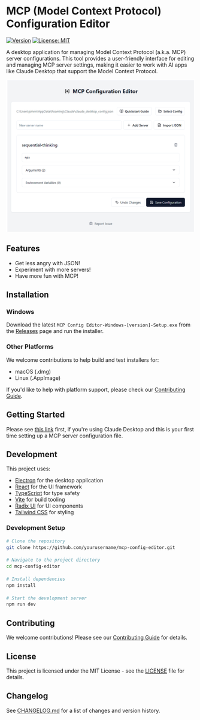 # MCP (Model Context Protocol) Configuration Editor

[![Version](https://img.shields.io/badge/version-0.1.0-blue.svg)](CHANGELOG.md)
[![License: MIT](https://img.shields.io/badge/License-MIT-yellow.svg)](LICENSE)

A desktop application for managing Model Context Protocol (a.k.a. MCP) server configurations. This tool provides a user-friendly interface for editing and managing MCP server settings, making it easier to work with AI apps like Claude Desktop that support the Model Context Protocol.

![MCP Config Editor Screenshot](docs/assets/screenshots/mcp_config_editor_screenshot.PNG)

## Features

- Get less angry with JSON!
- Experiment with more servers!
- Have more fun with MCP!

## Installation

### Windows
Download the latest `MCP Config Editor-Windows-[version]-Setup.exe` from the [Releases](../../releases) page and run the installer.

### Other Platforms
We welcome contributions to help build and test installers for:
- macOS (.dmg)
- Linux (.AppImage)

If you'd like to help with platform support, please check our [Contributing Guide](CONTRIBUTING.md).

## Getting Started

Please see [this link](https://modelcontextprotocol.io/quickstart/user) first, if you're using Claude Desktop and this is your first time setting up a MCP server configuration file.

## Development

This project uses:
- [Electron](https://www.electronjs.org/) for the desktop application
- [React](https://reactjs.org/) for the UI framework
- [TypeScript](https://www.typescriptlang.org/) for type safety
- [Vite](https://vitejs.dev/) for build tooling
- [Radix UI](https://www.radix-ui.com/) for UI components
- [Tailwind CSS](https://tailwindcss.com/) for styling

### Development Setup
```bash
# Clone the repository
git clone https://github.com/yourusername/mcp-config-editor.git

# Navigate to the project directory
cd mcp-config-editor

# Install dependencies
npm install

# Start the development server
npm run dev
```

## Contributing

We welcome contributions! Please see our [Contributing Guide](CONTRIBUTING.md) for details.

## License

This project is licensed under the MIT License - see the [LICENSE](LICENSE) file for details.

## Changelog

See [CHANGELOG.md](CHANGELOG.md) for a list of changes and version history.
